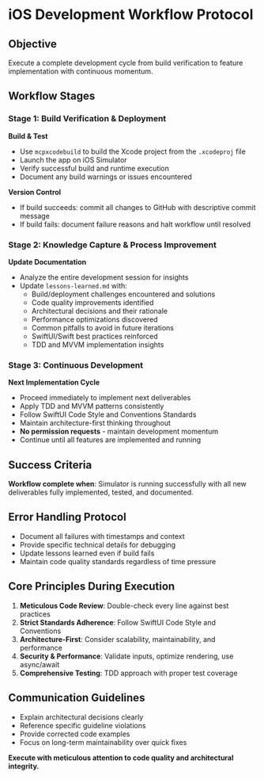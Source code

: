 # iOS Development Workflow Protocol

## Objective
Execute a complete development cycle from build verification to feature implementation with continuous momentum.

## Workflow Stages

### Stage 1: Build Verification & Deployment
**Build & Test**
- Use `mcpxcodebuild` to build the Xcode project from the `.xcodeproj` file
- Launch the app on iOS Simulator
- Verify successful build and runtime execution
- Document any build warnings or issues encountered

**Version Control**
- If build succeeds: commit all changes to GitHub with descriptive commit message
- If build fails: document failure reasons and halt workflow until resolved

### Stage 2: Knowledge Capture & Process Improvement
**Update Documentation**
- Analyze the entire development session for insights
- Update `lessons-learned.md` with:
  - Build/deployment challenges encountered and solutions
  - Code quality improvements identified
  - Architectural decisions and their rationale
  - Performance optimizations discovered
  - Common pitfalls to avoid in future iterations
  - SwiftUI/Swift best practices reinforced
  - TDD and MVVM implementation insights

### Stage 3: Continuous Development
**Next Implementation Cycle**
- Proceed immediately to implement next deliverables
- Apply TDD and MVVM patterns consistently
- Follow SwiftUI Code Style and Conventions Standards
- Maintain architecture-first thinking throughout
- **No permission requests** - maintain development momentum
- Continue until all features are implemented and running

## Success Criteria
**Workflow complete when**: Simulator is running successfully with all new deliverables fully implemented, tested, and documented.

## Error Handling Protocol
- Document all failures with timestamps and context
- Provide specific technical details for debugging
- Update lessons learned even if build fails
- Maintain code quality standards regardless of time pressure

## Core Principles During Execution
1. **Meticulous Code Review**: Double-check every line against best practices
2. **Strict Standards Adherence**: Follow SwiftUI Code Style and Conventions
3. **Architecture-First**: Consider scalability, maintainability, and performance
4. **Security & Performance**: Validate inputs, optimize rendering, use async/await
5. **Comprehensive Testing**: TDD approach with proper test coverage

## Communication Guidelines
- Explain architectural decisions clearly
- Reference specific guideline violations
- Provide corrected code examples
- Focus on long-term maintainability over quick fixes

**Execute with meticulous attention to code quality and architectural integrity.**
